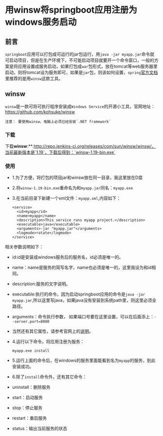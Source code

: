 # 用winsw将springboot应用注册为windows服务启动

## 前言
`springboot`应用可以打包成可运行的jar包运行，用`java -jar myapp.jar`命令就可启动项目，但是在生产环境下，不可能启动项目就要开一个命令窗口，一般的方案是将应用设置成服务启动，如果打包成`war`包形式，放在tomcat等web服务器里启动，则将tomcat设为服务即可，如果是`jar`包，则该如何设置，`spring`[官方文档](http://docs.spring.io/spring-boot/docs/1.4.1.BUILD-SNAPSHOT/reference/htmlsingle/#deployment-windows)里推荐的是用`winsw`这款工具。

## winsw
`winsw`是一款可将可执行程序安装成`Windows Service`的开源小工具，官网地址：https://github.com/kohsuke/winsw   

    注意： 要使用winsw，电脑上必须已经安装`.NET framework`

### 下载
下载**winsw**:**:http://repo.jenkins-ci.org/releases/com/sun/winsw/winsw/，当前最新版本是`1.19`，下载后得到：`winsw-1.19-bin.exe`

### 使用
- 1.为了方便，将打包的项目jar和winsw放在同一目录，我这里放在D盘
- 2.将`winsw-1.19-bin.exe`重命名为和`myapp.jar`同名：`myapp.exe`
- 3.在当前目录下新建一个xml文件：`myapp.xml`,内容如下：

  ```
  <service>
    <id>myapp</id>
    <name>myapp</name>
    <description>This service runs myapp project.</description>
    <executable>java</executable>
    <arguments>-jar "myapp.jar"</arguments>
    <logmode>rotate</logmode>
  </service>
  ```
 相关参数说明如下：
 - id:id是安装成windows服务后的服务名，id必须是唯一的。
 - name：name是服务的简写名字，name也必须是唯一的，这里我设为和id相同。
 - description:服务的文字说明。
 - executable:执行的命令，因为启动springboot应用的命令是`java -jar myapp.jar`,所以这里写java，如果java没有安装到系统path里，则这里必须全路径。
 - arguments：命令执行参数， 如果端口号要在这里设置，可以在后面添上：`--server.port=8080`
 - 当然还有其它属性，请参考官网上的[说明](https://github.com/kohsuke/winsw)。

- 4.运行以下命令，将应用注册为服务：
  
  ```
  myapp.exe install
  ```
- 5.运行上面的命令后，在windows的服务里面能看到名为`myapp`的服务，到此安装成功。
- 6.除了`install`命令外，还有其它命令：

 - uninstall：删除服务
 - start：启动服务
 - stop：停止服务
 - restart：重启服务
 - status：输出当前服务的状态





